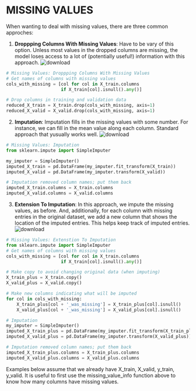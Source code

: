 # MISSING VALUES
When wanting to deal with missing values, there are three common approches:

1) **Droppping Columns With Missing Values**: Have to be vary of this option. Unless most values in the dropped columns are missing, the model loses access to a lot of (potentially useful!) information with this approach.
![download](https://github.com/user-attachments/assets/04ef376b-4d8f-47ef-9cb3-51e820d8ac9c)
````Python
# Missing Values: Droppping Columns With Missing Values
# Get names of columns with missing values
cols_with_missing = [col for col in X_train.columns
                     if X_train[col].isnull().any()]

# Drop columns in training and validation data
reduced_X_train = X_train.drop(cols_with_missing, axis=1)
reduced_X_valid = X_valid.drop(cols_with_missing, axis=1)
````

2) **Imputation**: Imputation fills in the missing values with some number. For instance, we can fill in the mean value along each column. Standard approach that yusually works well.
![download](https://github.com/user-attachments/assets/78fc8c1b-5833-4f29-8ef8-3985f497a1ef)
````Python
# Missing Values: Imputation
from sklearn.impute import SimpleImputer

my_imputer = SimpleImputer()
imputed_X_train = pd.DataFrame(my_imputer.fit_transform(X_train))
imputed_X_valid = pd.DataFrame(my_imputer.transform(X_valid))

# Imputation removed column names; put them back
imputed_X_train.columns = X_train.columns
imputed_X_valid.columns = X_valid.columns
````

3) **Extension To Imputation**: In this approach, we impute the missing values, as before. And, additionally, for each column with missing entries in the original dataset, we add a new column that shows the location of the imputed entries. This helps keep track of imputed entries.
![download](https://github.com/user-attachments/assets/da3343e5-26e1-48b1-adc7-23fcecc994f6)
````Python
# Missing Values: Extenstion To Imputation
from sklearn.impute import SimpleImputer
# Get names of columns with missing values
cols_with_missing = [col for col in X_train.columns
                     if X_train[col].isnull().any()]

# Make copy to avoid changing original data (when imputing)
X_train_plus = X_train.copy()
X_valid_plus = X_valid.copy()

# Make new columns indicating what will be imputed
for col in cols_with_missing:
    X_train_plus[col + '_was_missing'] = X_train_plus[col].isnull()
    X_valid_plus[col + '_was_missing'] = X_valid_plus[col].isnull()

# Imputation
my_imputer = SimpleImputer()
imputed_X_train_plus = pd.DataFrame(my_imputer.fit_transform(X_train_plus))
imputed_X_valid_plus = pd.DataFrame(my_imputer.transform(X_valid_plus))

# Imputation removed column names; put them back
imputed_X_train_plus.columns = X_train_plus.columns
imputed_X_valid_plus.columns = X_valid_plus.columns
````

Examples below assume that we already have X_train, X_valid, y_train, y_valid. It is useful to first use the missing_value_info function above to know how many columns have missing values.

